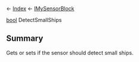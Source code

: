 ← [Index](Api-Index) ← [IMySensorBlock](Sandbox.ModAPI.Ingame.IMySensorBlock)

[bool](System.Boolean) DetectSmallShips

## Summary

Gets or sets if the sensor should detect small ships.

